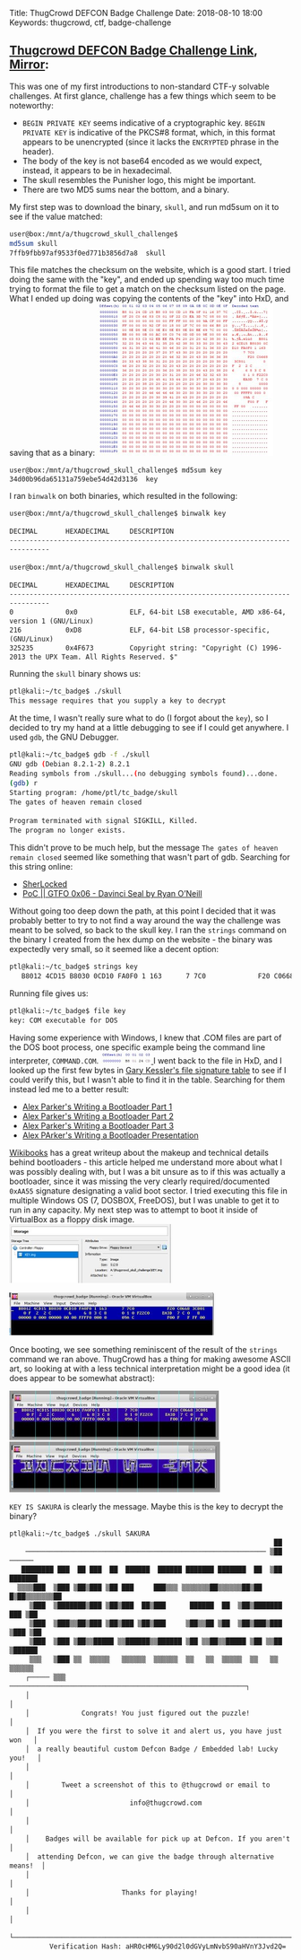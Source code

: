 Title: ThugCrowd DEFCON Badge Challenge
Date: 2018-08-10 18:00
Keywords: thugcrowd, ctf, badge-challenge

## [Thugcrowd DEFCON Badge Challenge Link](https://thugcrowd.com/badge.html), [Mirror](http://archive.is/xrfD6):

This was one of my first introductions to non-standard CTF-y solvable challenges. At first glance, challenge has a few things which seem to be noteworthy: 
- `BEGIN PRIVATE KEY` seems indicative of a cryptographic key. `BEGIN PRIVATE KEY` is indicative of the PKCS#8 format, which, in this format appears to be unencrypted (since it lacks the `ENCRYPTED` phrase in the header). 
- The body of the key is not base64 encoded as we would expect, instead, it appears to be in hexadecimal. 
- The skull resembles the Punisher logo, this might be important.
- There are two MD5 sums near the bottom, and a binary. 

My first step was to download the binary, `skull`, and run md5sum on it to see if the value matched:
```bash
user@box:/mnt/a/thugcrowd_skull_challenge$ 
md5sum skull
7ffb9fbb97af9533f0ed771b3856d7a8  skull
```

This file matches the checksum on the website, which is a good start. I tried doing the same with the "key", and ended up spending way too much time trying to format the file to get a match on the checksum listed on the page. What I ended up doing was copying the contents of the "key" into HxD, and saving that as a binary:
<a href="/includes/static/thugcrowd_badge/1-hxd-1.jpg" data-lightbox="1-hxd-1" data-title="1-hxd.jpg">
    <img src="/includes/thumbs/thugcrowd_badge/1-hxd-1.jpg" title="hxd skull key" />
</a>
```
user@box:/mnt/a/thugcrowd_skull_challenge$ md5sum key 
34d00b96da65131a759ebe54d42d3136  key
```

I ran `binwalk` on both binaries, which resulted in the following: 
```
user@box:/mnt/a/thugcrowd_skull_challenge$ binwalk key                                                            

DECIMAL       HEXADECIMAL     DESCRIPTION
--------------------------------------------------------------------------------

user@box:/mnt/a/thugcrowd_skull_challenge$ binwalk skull

DECIMAL       HEXADECIMAL     DESCRIPTION
--------------------------------------------------------------------------------
0             0x0             ELF, 64-bit LSB executable, AMD x86-64, version 1 (GNU/Linux)
216           0xD8            ELF, 64-bit LSB processor-specific, (GNU/Linux)
325235        0x4F673         Copyright string: "Copyright (C) 1996-2013 the UPX Team. All Rights Reserved. $"
```

Running the `skull` binary shows us: 
```bash
ptl@kali:~/tc_badge$ ./skull 
This message requires that you supply a key to decrypt
```

At the time, I wasn't really sure what to do (I forgot about the `key`), so I decided to try my hand at a little debugging to see if I could get anywhere. I used `gdb`, the GNU Debugger. 
```bash
ptl@kali:~/tc_badge$ gdb -f ./skull 
GNU gdb (Debian 8.2.1-2) 8.2.1
Reading symbols from ./skull...(no debugging symbols found)...done.
(gdb) r
Starting program: /home/ptl/tc_badge/skull 
The gates of heaven remain closed

Program terminated with signal SIGKILL, Killed.
The program no longer exists.
```

This didn't prove to be much help, but the message `The gates of heaven remain closed` seemed like something that wasn't part of gdb. Searching for this string online:

- [SherLocked](https://github.com/elfmaster/sherlocked/blob/master/stub.c)
- [PoC || GTFO 0x06 - Davinci Seal by Ryan O’Neill](https://nostarch.com/gtfo) 

Without going too deep down the path, at this point I decided that it was probably better to try to not find a way around the way the challenge was meant to be solved, so back to the skull key. I ran the `strings` command on the binary I created from the hex dump on the website - the binary was expectedly very small, so it seemed like a decent option:
```bash
ptl@kali:~/tc_badge$ strings key 
   B8012 4CD15 B8030 0CD10 FA0F0 1 163      7 7C0             F20 C0668 3C801   0 F  2  2 C       6     6 8 3 C 8      0 1 0 F22C0     EA3D  7 C 0   8     00000 0 000 00000 00 00 FFFF0 000 0      09A C             F00 F   F FF 00   
```

Running file gives us:
```bash
ptl@kali:~/tc_badge$ file key
key: COM executable for DOS
```

Having some experience with Windows, I knew that .COM files are part of the DOS boot process, one specific example being the command line interpreter, `COMMAND.COM`. 
<a href="/includes/static/thugcrowd_badge/2-hxd-2.jpg" data-lightbox="2-hxd-2" data-title="2-hxd-2.jpg">
    <img src="/includes/thumbs/thugcrowd_badge/2-hxd-2.jpg" title="hxd header" />
</a>
I went back to the file in HxD, and I looked up the first few bytes in [Gary Kessler's file signature table](https://www.garykessler.net/library/file_sigs.html) to see if I could verify this, but I wasn't able to find it in the table. Searching for them instead led me to a better result: 

- [Alex Parker's Writing a Bootloader Part 1](http://3zanders.co.uk/2017/10/13/writing-a-bootloader/)
- [Alex Parker's Writing a Bootloader Part 2](http://3zanders.co.uk/2017/10/16/writing-a-bootloader2/) 
- [Alex Parker's Writing a Bootloader Part 3](http://3zanders.co.uk/2017/10/18/writing-a-bootloader3/)
- [Alex PArker's Writing a Bootloader Presentation](http://3zanders.co.uk/2017/10/13/writing-a-bootloader/writingabootloader.pdf)

[Wikibooks](https://en.wikibooks.org/wiki/X86_Assembly/Bootloaders) has a great writeup about the makeup and technical details behind bootloaders - this article helped me understand more about what I was possibly dealing with, but I was a bit unsure as to if this was actually a bootloader, since it was missing the very clearly required/documented `0xAA55` signature designating a valid boot sector. I tried executing this file in multiple Windows OS (7, DOSBOX, FreeDOS), but I was unable to get it to run in any capacity. My next step was to attempt to boot it inside of VirtualBox as a floppy disk image.
<a href="/includes/static/thugcrowd_badge/3-virtualbox-1.jpg" data-lightbox="3-virtualbox-1.jpg" data-title="3-virtualbox-1.jpg">
    <img src="/includes/thumbs/thugcrowd_badge/3-virtualbox-1.jpg" title="virtualbox floppy" />
</a>

<a href="/includes/static/thugcrowd_badge/4-virtualbox-2.jpg" data-lightbox="4-virtualbox-2.jpg" data-title="4-virtualbox-2.jpg">
    <img src="/includes/thumbs/thugcrowd_badge/4-virtualbox-2.jpg" title="virtualbox boot" />
</a>

Once booting, we see something reminiscent of the result of the `strings` command we ran above. ThugCrowd has a thing for making awesome ASCII art, so looking at with a less technical interpretation might be a good idea (it does appear to be somewhat abstract): 

<a href="/includes/static/thugcrowd_badge/5-key-1.jpg" data-lightbox="5-key-1.jpg" data-title="5-key-1.jpg">
    <img src="/includes/thumbs/thugcrowd_badge/5-key-1.jpg" title="the key?" />
</a>

<a href="/includes/static/thugcrowd_badge/6-key-2.jpg" data-lightbox="6-key-2.jpg" data-title="6-key-2.jpg">
    <img src="/includes/thumbs/thugcrowd_badge/6-key-2.jpg" title="the key..." />
</a>

`KEY IS SAKURA` is clearly the message. Maybe this is the key to decrypt the binary? 
```
ptl@kali:~/tc_badge$ ./skull SAKURA
                                                                  ██           
    ──────────────────────────────────────────────────────────── ▒██ ──────    
   ████████ ███  ██ ███  ██  ██████  ██████ ███████ ███████  ██  ▒██ ███████   
  ▒▒▒▒███  ▒███ ▒██▒███ ▒██ ███     ███▒▒▒ ▒▒▒▒▒▒▒██▒▒▒▒▒▒██▒██ █▒██▒▒▒▒▒▒▒██  
     ▒███  ▒███████▒███ ▒██▒███  ██▒███      ██████  ██  ▒██▒███████  ███ ▒██  
     ▒███  ▒███▒▒██▒███ ▒██▒███ ▒██▒███     ▒██▒▒██ ▒██  ▒██▒███▒███ ▒███ ▒██  
     ▒███  ▒███ ▒██▒▒█████ ▒▒██████▒▒██████ ▒██ ▒▒██▒▒█████ ▒██ ▒▒██ ▒██████   
     ▒▒▒   ▒███ ▒▒  ▒▒▒▒▒   ▒▒▒▒▒▒  ▒▒▒▒▒▒  ▒▒   ▒▒  ▒▒▒▒▒  ▒▒   ▒▒  ▒▒▒▒▒▒    
    ┌───── ▒▒▒  ───────────────────────────────────────────────────────────┐   
    │                                                                      │   
    │             Congrats! You just figured out the puzzle!               │   
    │  If you were the first to solve it and alert us, you have just won   │   
    │  a really beautiful custom Defcon Badge / Embedded lab! Lucky you!   │   
    │                                                                      │   
    │        Tweet a screenshot of this to @thugcrowd or email to          │   
    │                         info@thugcrowd.com                           │   
    │                                                                      │   
    │    Badges will be available for pick up at Defcon. If you aren't     │   
    │  attending Defcon, we can give the badge through alternative means!  │   
    │                                                                      │   
    │                       Thanks for playing!                            │   
    │                                                                      │   
    └──────────────────────────────────────────────────────────────────────┘   
          Verification Hash: aHR0cHM6Ly90d2l0dGVyLmNvbS90aHVnY3Jvd2Q=
```